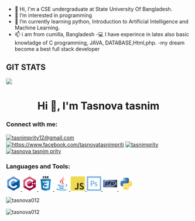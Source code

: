 - 👋 Hi, I'm a CSE undergraduate at State University Of Bangladesh.
- 👀 I’m interested in programming
- 🌱 I’m currently learning python, Introduction to Artificial Intelligence and Machine Learning.
- 📫 i am from cumilla, Bangladesh
-💻 I have experince in latex also basic knowladge of C programming, JAVA, DATABASE,Html,php.
-my dream become a best full stack developer
<!---
Tasnova012/Tasnova012 is a ✨ special ✨ repository because its `README.md` (this file) appears on your GitHub profile.
You can click the Preview link to take a look at your changes.
--->
## GIT STATS
<img src="https://github-readme-stats.vercel.app/api?username=Tasnova012&show_icons=true&theme=radical&title_color=8E2DE2&text_color=fff&icone_color=8E2DE2">

<h1 align="center">Hi 👋, I'm Tasnova tasnim</h1>
<h3 align="center"></h3>

### <h3 align="left">Connect with me:</h3>
<p align="left">
<a href="https://linkedin.com/in/tasnimprity12@gmail.com" target="blank"><img align="center" src="https://raw.githubusercontent.com/rahuldkjain/github-profile-readme-generator/master/src/images/icons/Social/linked-in-alt.svg" alt="tasnimprity12@gmail.com" height="30" width="40" /></a>
<a href="https://fb.com/https://www.facebook.com/tasnovatasnimpriti" target="blank"><img align="center" src="https://raw.githubusercontent.com/rahuldkjain/github-profile-readme-generator/master/src/images/icons/Social/facebook.svg" alt="https://www.facebook.com/tasnovatasnimpriti" height="30" width="40" /></a>
<a href="https://instagram.com/https://instagram.com/tasnimprity?utm_medium=copy_link" target="blank"><img align="center" src="https://raw.githubusercontent.com/rahuldkjain/github-profile-readme-generator/master/src/images/icons/Social/instagram.svg" alt="tasnimprity" height="30" width="40" /></a>
<a href="https://www.youtube.com/c/https://m.youtube.com/channel/UCHaqlXygrWSC7caQ0NiForA" target="blank"><img align="center" src="https://raw.githubusercontent.com/rahuldkjain/github-profile-readme-generator/master/src/images/icons/Social/youtube.svg" alt="tasnova tasnim prity" height="30" width="40" /></a>
</p>

 ### <h3 align="left">Languages and Tools:</h3>
<p align="left"> <a href="https://www.cprogramming.com/" target="_blank"> <img src="https://raw.githubusercontent.com/devicons/devicon/master/icons/c/c-original.svg" alt="c" width="40" height="40"/> </a> <a href="https://www.w3schools.com/cpp/" target="_blank"> <img src="https://raw.githubusercontent.com/devicons/devicon/master/icons/cplusplus/cplusplus-original.svg" alt="cplusplus" width="40" height="40"/> </a> <a href="https://www.w3schools.com/css/" target="_blank"> <img src="https://raw.githubusercontent.com/devicons/devicon/master/icons/css3/css3-original-wordmark.svg" alt="css3" width="40" height="40"/> </a> <a href="https://www.java.com" target="_blank"> <img src="https://raw.githubusercontent.com/devicons/devicon/master/icons/java/java-original.svg" alt="java" width="40" height="40"/> </a> <a href="https://developer.mozilla.org/en-US/docs/Web/JavaScript" target="_blank"> <img src="https://raw.githubusercontent.com/devicons/devicon/master/icons/javascript/javascript-original.svg" alt="javascript" width="40" height="40"/> </a> <a href="https://www.photoshop.com/en" target="_blank"> <img src="https://raw.githubusercontent.com/devicons/devicon/master/icons/photoshop/photoshop-line.svg" alt="photoshop" width="40" height="40"/> </a> <a href="https://www.php.net" target="_blank"> <img src="https://raw.githubusercontent.com/devicons/devicon/master/icons/php/php-original.svg" alt="php" width="40" height="40"/> </a> <a href="https://www.python.org" target="_blank"> <img src="https://raw.githubusercontent.com/devicons/devicon/master/icons/python/python-original.svg" alt="python" width="40" height="40"/> </a> </p>
<p align="left"> <img src="https://komarev.com/ghpvc/?username=tasnova012&label=Profile%20views&color=0e75b6&style=flat" alt="tasnova012" /> </p>




<p><img align="center" src="https://github-readme-streak-stats.herokuapp.com/?user=tasnova012&" alt="tasnova012" /></p>




